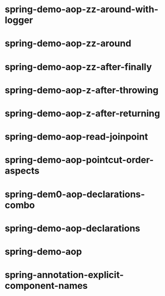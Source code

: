 # spring-demo-aop-zz-around-with-logger

# spring-demo-aop-zz-around

# spring-demo-aop-zz-after-finally

# spring-demo-aop-z-after-throwing

# spring-demo-aop-z-after-returning

# spring-demo-aop-read-joinpoint

# spring-demo-aop-pointcut-order-aspects

# spring-dem0-aop-declarations-combo

# spring-demo-aop-declarations

# spring-demo-aop

# spring-annotation-explicit-component-names
